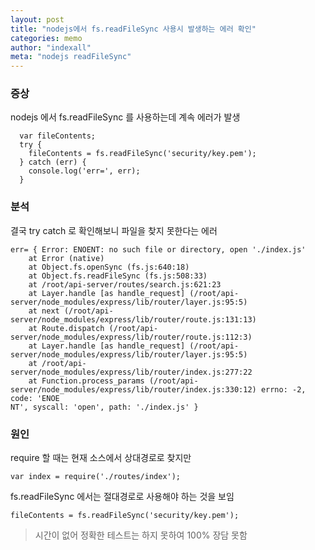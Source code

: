 ```yaml
---
layout: post
title: "nodejs에서 fs.readFileSync 사용시 발생하는 에러 확인"
categories: memo
author: "indexall"
meta: "nodejs readFileSync"
---
```


### 증상

nodejs 에서 fs.readFileSync 를 사용하는데 계속 에러가 발생  

```
  var fileContents;
  try {
    fileContents = fs.readFileSync('security/key.pem');
  } catch (err) {
    console.log('err=', err);
  }
```

### 분석
결국 try catch 로 확인해보니 파일을 찾지 못한다는 에러
```
err= { Error: ENOENT: no such file or directory, open './index.js'
    at Error (native)
    at Object.fs.openSync (fs.js:640:18)
    at Object.fs.readFileSync (fs.js:508:33)
    at /root/api-server/routes/search.js:621:23
    at Layer.handle [as handle_request] (/root/api-server/node_modules/express/lib/router/layer.js:95:5)
    at next (/root/api-server/node_modules/express/lib/router/route.js:131:13)
    at Route.dispatch (/root/api-server/node_modules/express/lib/router/route.js:112:3)
    at Layer.handle [as handle_request] (/root/api-server/node_modules/express/lib/router/layer.js:95:5)
    at /root/api-server/node_modules/express/lib/router/index.js:277:22
    at Function.process_params (/root/api-server/node_modules/express/lib/router/index.js:330:12) errno: -2, code: 'ENOE
NT', syscall: 'open', path: './index.js' }
```

### 원인
require 할 때는 현재 소스에서 상대경로로 찾지만
```
var index = require('./routes/index');
```

fs.readFileSync 에서는 절대경로로 사용해야 하는 것을 보임
```
fileContents = fs.readFileSync('security/key.pem');
```
> 시간이 없어 정확한 테스트는 하지 못하여 100% 장담 못함

